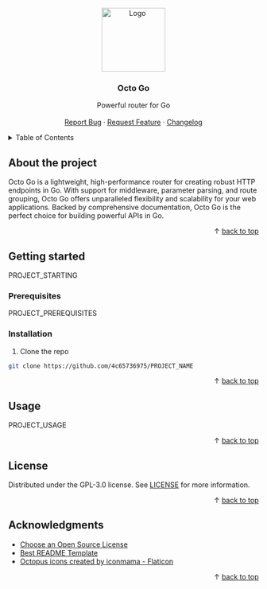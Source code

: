 <div id="top"></div>
<br/>
<div align="center">
  <a href="https://github.com/4c65736975/PROJECT_NAME">
    <img src="https://github.com/4c65736975/octo-go/assets/107006334/9e36e10c-c35c-4fef-b079-6b15ef622c41" alt="Logo" width="128" height="128">
  </a>
  <h3>Octo Go</h3>
  <p>
    Powerful router for Go
    <br />
    <br />
    <a href="https://github.com/4c65736975/PROJECT_NAME/issues">Report Bug</a>
    ·
    <a href="https://github.com/4c65736975/PROJECT_NAME/issues">Request Feature</a>
    ·
    <a href="https://github.com/4c65736975/PROJECT_NAME/blob/main/CHANGELOG.md">Changelog</a>
  </p>
</div>
<details>
  <summary>Table of Contents</summary>
  <ol>
    <li>
      <a href="#about-the-project">About The Project</a>
    </li>
    <li>
      <a href="#getting-started">Getting Started</a>
      <ul>
        <li>
          <a href="#prerequisites">Prerequisites</a>
        </li>
        <li>
          <a href="#installation">Installation</a>
        </li>
      </ul>
    </li>
    <li>
      <a href="#usage">Usage</a>
    </li>
    <li>
      <a href="#license">License</a>
    </li>
    <li>
      <a href="#acknowledgments">Acknowledgments</a>
    </li>
  </ol>
</details>

## About the project

Octo Go is a lightweight, high-performance router for creating robust HTTP endpoints in Go. With support for middleware, parameter parsing, and route grouping, Octo Go offers unparalleled flexibility and scalability for your web applications. Backed by comprehensive documentation, Octo Go is the perfect choice for building powerful APIs in Go.

<p align="right">&#x2191 <a href="#top">back to top</a></p>

## Getting started

PROJECT_STARTING
<br/>

### Prerequisites

PROJECT_PREREQUISITES

### Installation

1. Clone the repo
```sh
git clone https://github.com/4c65736975/PROJECT_NAME
```

<p align="right">&#x2191 <a href="#top">back to top</a></p>

## Usage

PROJECT_USAGE

<p align="right">&#x2191 <a href="#top">back to top</a></p>

## License

Distributed under the GPL-3.0 license. See [LICENSE](https://github.com/4c65736975/PROJECT_USAGE/blob/main/LICENSE) for more information.

<p align="right">&#x2191 <a href="#top">back to top</a></p>

## Acknowledgments

* [Choose an Open Source License](https://choosealicense.com)
* [Best README Template](https://github.com/othneildrew/Best-README-Template)
* [Octopus icons created by iconmama - Flaticon](https://www.flaticon.com/free-icons/octopus)

<p align="right">&#x2191 <a href="#top">back to top</a></p>
